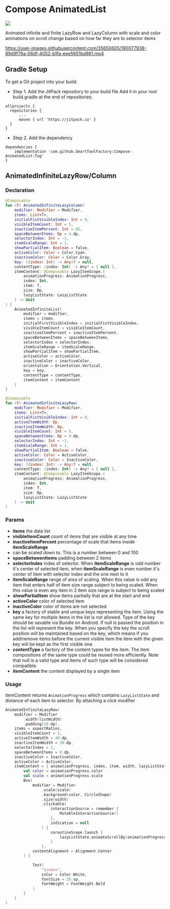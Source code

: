 # Compose AnimatedList

[![](https://jitpack.io/v/SmartToolFactory/Compose-AnimatedList.svg)](https://jitpack.io/#SmartToolFactory/Compose-AnimatedList)

Animated infinite and finite LazyRow and LazyColumn with scale and color animations on scroll change
based on how far they are to selector items

https://user-images.githubusercontent.com/35650605/190077938-89d9f79a-06df-4052-b1fa-eee5651bd861.mp4

## Gradle Setup

To get a Git project into your build:

* Step 1. Add the JitPack repository to your build file Add it in your root build.gradle at the end
  of repositories:

```
allprojects {
  repositories {
      ...
      maven { url 'https://jitpack.io' }
  }
}
```

* Step 2. Add the dependency

```
dependencies {
    implementation 'com.github.SmartToolFactory:Compose-AnimatedList:Tag'
}
```

## AnimatedInfiniteLazyRow/Column

### Declaration

```kotlin
@Composable
fun <T> AnimatedInfiniteLazyColumn(
    modifier: Modifier = Modifier,
    items: List<T>,
    initialFistVisibleIndex: Int = 0,
    visibleItemCount: Int = 5,
    inactiveItemPercent: Int = 85,
    spaceBetweenItems: Dp = 4.dp,
    selectorIndex: Int = -1,
    itemScaleRange: Int = 1,
    showPartialItem: Boolean = false,
    activeColor: Color = Color.Cyan,
    inactiveColor: Color = Color.Gray,
    key: ((index: Int) -> Any)? = null,
    contentType: (index: Int) -> Any? = { null },
    itemContent: @Composable LazyItemScope.(
        animationProgress: AnimationProgress,
        index: Int,
        item: T,
        size: Dp,
        lazyListState: LazyListState
    ) -> Unit
) {
    AnimatedInfiniteList(
        modifier = modifier,
        items = items,
        initialFirstVisibleIndex = initialFistVisibleIndex,
        visibleItemCount = visibleItemCount,
        inactiveItemPercent = inactiveItemPercent,
        spaceBetweenItems = spaceBetweenItems,
        selectorIndex = selectorIndex,
        itemScaleRange = itemScaleRange,
        showPartialItem = showPartialItem,
        activeColor = activeColor,
        inactiveColor = inactiveColor,
        orientation = Orientation.Vertical,
        key = key,
        contentType = contentType,
        itemContent = itemContent
    )
}
```

```kotlin
@Composable
fun <T> AnimatedInfiniteLazyRow(
    modifier: Modifier = Modifier,
    items: List<T>,
    initialFistVisibleIndex: Int = 0,
    activeItemWidth: Dp,
    inactiveItemWidth: Dp,
    visibleItemCount: Int = 5,
    spaceBetweenItems: Dp = 4.dp,
    selectorIndex: Int = -1,
    itemScaleRange: Int = 1,
    showPartialItem: Boolean = false,
    activeColor: Color = ActiveColor,
    inactiveColor: Color = InactiveColor,
    key: ((index: Int) -> Any)? = null,
    contentType: (index: Int) -> Any? = { null },
    itemContent: @Composable LazyItemScope.(
        animationProgress: AnimationProgress,
        index: Int,
        item: T,
        size: Dp,
        lazyListState: LazyListState
    ) -> Unit
) 
```

### Params

* **items** the data list
* **visibleItemCount** count of items that are visible at any time
* **inactiveItemPercent** percentage of scale that items inside **itemScaleRange**
* can be scaled down to. This is a number between 0 and 100
* **spaceBetweenItems** padding between 2 items
* **selectorIndex** index of selector. When **itemScaleRange** is odd number it's center of selected
  item, when **itemScaleRange** is even number it's center of item with selector index and the one
  next to it
* **itemScaleRange** range of area of scaling. When this value is odd any item that enters half of
  item size range subject to being scaled. When this value is even any item in 2 item size range is
  subject to being scaled
* **showPartialItem** show items partially that are at the start and end
* **activeColor** color of selected item
* **inactiveColor** color of items are not selected
* **key** a factory of stable and unique keys representing the item. Using the same key for multiple
  items in the list is not allowed. Type of the key should be savable via Bundle on Android. If
  null is passed the position in the list will represent the key. When you specify the key the
  scroll position will be maintained based on the key, which means if you add/remove items before
  the current visible item the item with the given key will be kept as the first visible one.
* **contentType** a factory of the content types for the item. The item compositions of the same
  type could be reused more efficiently. Note that null is a valid type and items of such type will
  be considered compatible.
* **itemContent** the content displayed by a single item

### Usage

itemContent returns `AnimationProgress` which contains `LazyListState` and
distance of each item to selector. By attaching a click modifier

```kotlin
AnimatedInfiniteLazyRow(
    modifier = Modifier
        .width(listWidth)
        .padding(10.dp),
    items = aspectRatios,
    visibleItemCount = 5,
    activeItemWidth = 40.dp,
    inactiveItemWidth = 30.dp,
    selectorIndex = 1,
    spaceBetweenItems = 0.dp,
    inactiveColor = InactiveColor,
    activeColor = ActiveColor,
    itemContent = { animationProgress, index, item, width, lazyListState ->
        val color = animationProgress.color
        val scale = animationProgress.scale
        Box(
            modifier = Modifier
                .scale(scale)
                .background(color, CircleShape)
                .size(width)
                .clickable(
                    interactionSource = remember {
                        MutableInteractionSource()
                    },
                    indication = null
                ) {
                    coroutineScope.launch {
                        lazyListState.animateScrollBy(animationProgress.distanceToSelector)
                    }
                },
            contentAlignment = Alignment.Center
        ) {

            Text(
                "$index",
                color = Color.White,
                fontSize = 20.sp,
                fontWeight = FontWeight.Bold
            )
        }
    }
)
```
